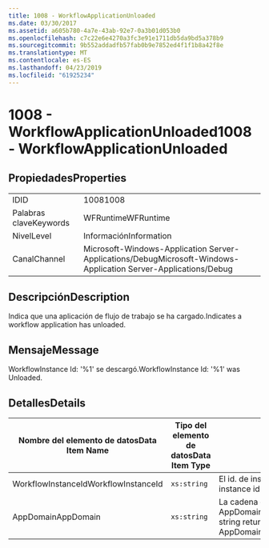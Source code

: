 ```yaml
---
title: 1008 - WorkflowApplicationUnloaded
ms.date: 03/30/2017
ms.assetid: a605b780-4a7e-43ab-92e7-0a3b01d053b0
ms.openlocfilehash: c7c22e6e4270a3fc3e91e1711db5da9bd5a378b9
ms.sourcegitcommit: 9b552addadfb57fab0b9e7852ed4f1f1b8a42f8e
ms.translationtype: MT
ms.contentlocale: es-ES
ms.lasthandoff: 04/23/2019
ms.locfileid: "61925234"
---
```

# <a name="1008---workflowapplicationunloaded"></a><span data-ttu-id="e7c12-102">1008 - WorkflowApplicationUnloaded</span><span class="sxs-lookup"><span data-stu-id="e7c12-102">1008 - WorkflowApplicationUnloaded</span></span>
## <a name="properties"></a><span data-ttu-id="e7c12-103">Propiedades</span><span class="sxs-lookup"><span data-stu-id="e7c12-103">Properties</span></span>  
  
|||  
|-|-|  
|<span data-ttu-id="e7c12-104">ID</span><span class="sxs-lookup"><span data-stu-id="e7c12-104">ID</span></span>|<span data-ttu-id="e7c12-105">1008</span><span class="sxs-lookup"><span data-stu-id="e7c12-105">1008</span></span>|  
|<span data-ttu-id="e7c12-106">Palabras clave</span><span class="sxs-lookup"><span data-stu-id="e7c12-106">Keywords</span></span>|<span data-ttu-id="e7c12-107">WFRuntime</span><span class="sxs-lookup"><span data-stu-id="e7c12-107">WFRuntime</span></span>|  
|<span data-ttu-id="e7c12-108">Nivel</span><span class="sxs-lookup"><span data-stu-id="e7c12-108">Level</span></span>|<span data-ttu-id="e7c12-109">Información</span><span class="sxs-lookup"><span data-stu-id="e7c12-109">Information</span></span>|  
|<span data-ttu-id="e7c12-110">Canal</span><span class="sxs-lookup"><span data-stu-id="e7c12-110">Channel</span></span>|<span data-ttu-id="e7c12-111">Microsoft-Windows-Application Server-Applications/Debug</span><span class="sxs-lookup"><span data-stu-id="e7c12-111">Microsoft-Windows-Application Server-Applications/Debug</span></span>|  
  
## <a name="description"></a><span data-ttu-id="e7c12-112">Descripción</span><span class="sxs-lookup"><span data-stu-id="e7c12-112">Description</span></span>  
 <span data-ttu-id="e7c12-113">Indica que una aplicación de flujo de trabajo se ha cargado.</span><span class="sxs-lookup"><span data-stu-id="e7c12-113">Indicates a workflow application has unloaded.</span></span>  
  
## <a name="message"></a><span data-ttu-id="e7c12-114">Mensaje</span><span class="sxs-lookup"><span data-stu-id="e7c12-114">Message</span></span>  
 <span data-ttu-id="e7c12-115">WorkflowInstance Id: '%1' se descargó.</span><span class="sxs-lookup"><span data-stu-id="e7c12-115">WorkflowInstance Id: '%1' was Unloaded.</span></span>  
  
## <a name="details"></a><span data-ttu-id="e7c12-116">Detalles</span><span class="sxs-lookup"><span data-stu-id="e7c12-116">Details</span></span>  
  
|<span data-ttu-id="e7c12-117">Nombre del elemento de datos</span><span class="sxs-lookup"><span data-stu-id="e7c12-117">Data Item Name</span></span>|<span data-ttu-id="e7c12-118">Tipo del elemento de datos</span><span class="sxs-lookup"><span data-stu-id="e7c12-118">Data Item Type</span></span>|<span data-ttu-id="e7c12-119">Descripción</span><span class="sxs-lookup"><span data-stu-id="e7c12-119">Description</span></span>|  
|--------------------|--------------------|-----------------|  
|<span data-ttu-id="e7c12-120">WorkflowInstanceId</span><span class="sxs-lookup"><span data-stu-id="e7c12-120">WorkflowInstanceId</span></span>|`xs:string`|<span data-ttu-id="e7c12-121">El id. de instancia del flujo de trabajo.</span><span class="sxs-lookup"><span data-stu-id="e7c12-121">The instance id for the workflow</span></span>|  
|<span data-ttu-id="e7c12-122">AppDomain</span><span class="sxs-lookup"><span data-stu-id="e7c12-122">AppDomain</span></span>|`xs:string`|<span data-ttu-id="e7c12-123">La cadena devuelta por AppDomain.CurrentDomain.FriendlyName.</span><span class="sxs-lookup"><span data-stu-id="e7c12-123">The string returned by AppDomain.CurrentDomain.FriendlyName.</span></span>|
